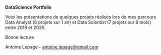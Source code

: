 **DataScience Portfolio**

Voici les présentations de quelques projets réalisés lors de mes parcours Data Analyst (8 projets sur 1 an) et Data Scientist (7 projets sur 9 mois) entre 2019 et 2020.

Bonne lecture

Antoine Lepage - antoine.lepage@gmail.com
